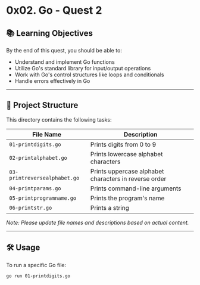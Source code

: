 # 0x02. Go - Quest 2

## 📚 Learning Objectives

By the end of this quest, you should be able to:

- Understand and implement Go functions
- Utilize Go's standard library for input/output operations
- Work with Go's control structures like loops and conditionals
- Handle errors effectively in Go

---

## 📁 Project Structure

This directory contains the following tasks:

| File Name           | Description                                      |
|---------------------|--------------------------------------------------|
| `01-printdigits.go` | Prints digits from 0 to 9                        |
| `02-printalphabet.go` | Prints lowercase alphabet characters           |
| `03-printreversealphabet.go` | Prints uppercase alphabet characters in reverse order |
| `04-printparams.go` | Prints command-line arguments                    |
| `05-printprogramname.go` | Prints the program's name                    |
| `06-printstr.go`    | Prints a string                                  |

*Note: Please update file names and descriptions based on actual content.*

---

## 🛠️ Usage

To run a specific Go file:

```bash
go run 01-printdigits.go

